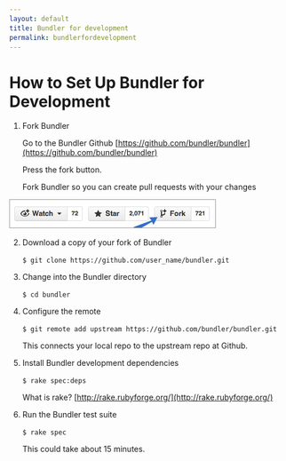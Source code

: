 ```yaml
---
layout: default
title: Bundler for development
permalink: bundlerfordevelopment
---
```


# How to Set Up Bundler for Development

1. Fork Bundler
   
    Go to the Bundler Github [https://github.com/bundler/bundler](https://github.com/bundler/bundler)
   
    Press the fork button.

    Fork Bundler so you can create pull requests with your changes

<p>
<img src="../images/fork1.jpg" />
<br />
</p>

2. Download a copy of your fork of Bundler
    
    `$ git clone https://github.com/user_name/bundler.git`


3. Change into the Bundler directory

    `$ cd bundler`

4. Configure the remote
 
    `$ git remote add upstream https://github.com/bundler/bundler.git`

    This connects your local repo to the upstream repo at Github. 


5. Install Bundler development dependencies
	  
    `$ rake spec:deps`

    What is rake? [http://rake.rubyforge.org/](http://rake.rubyforge.org/)

6. Run the Bundler test suite
  	
    `$ rake spec`

    This could take about 15 minutes.
